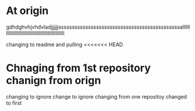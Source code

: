 At origin
====
gdhdghvhjvhdvladjjjjjjsssssssssssssssssssssssssssssssssssssssssssssalllllllllllllllllllllllllllllllllllllllllllllllllllll


changing to readme and pulling
<<<<<<< HEAD

Chnaging from 1st repository
chanign from orign
=======
changing to ignore
change to ignore
changing from one repositoy
changed to first
